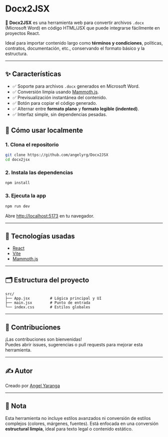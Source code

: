 # Docx2JSX

🎯 **Docx2JSX** es una herramienta web para convertir archivos `.docx` (Microsoft Word) en código HTML/JSX que puede integrarse fácilmente en proyectos React.

Ideal para importar contenido largo como **términos y condiciones**, políticas, contratos, documentación, etc., conservando el formato básico y la estructura.

---

## ✨ Características

- ✅ Soporte para archivos `.docx` generados en Microsoft Word.
- ✅ Conversión limpia usando [Mammoth.js](https://github.com/mwilliamson/mammoth.js).
- ✅ Previsualización instantánea del contenido.
- ✅ Botón para copiar el código generado.
- ✅ Alternar entre **formato plano** y **formato legible (indented)**.
- ✅ Interfaz simple, sin dependencias pesadas.


## 🚀 Cómo usar localmente

### 1. Clona el repositorio

```bash
git clone https://github.com/angelyrg/Docx2JSX
cd docx2jsx
```

### 2. Instala las dependencias

```bash
npm install
```

### 3. Ejecuta la app

```bash
npm run dev
```

Abre [http://localhost:5173](http://localhost:5173) en tu navegador.

---

## 🧰 Tecnologías usadas

- [React](https://reactjs.org/)
- [Vite](https://vitejs.dev/)
- [Mammoth.js](https://github.com/mwilliamson/mammoth.js)

---

## 🗂 Estructura del proyecto

```
src/
├── App.jsx         # Lógica principal y UI
├── main.jsx        # Punto de entrada
└── index.css       # Estilos globales
```

---


## 🙌 Contribuciones

¡Las contribuciones son bienvenidas!  
Puedes abrir issues, sugerencias o pull requests para mejorar esta herramienta.

---

## ✍ Autor

Creado por [Angel Yaranga](https://github.com/angelyrg)

---

## 📌 Nota

Esta herramienta no incluye estilos avanzados ni conversión de estilos complejos (colores, márgenes, fuentes). Está enfocada en una conversión **estructural limpia**, ideal para texto legal o contenido estático.
